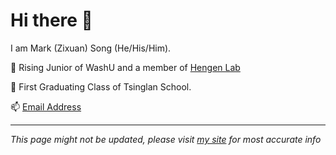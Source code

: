 # Hi there 👋

<!--
**MarkSong535/MarkSong535** is a ✨ _special_ ✨ repository because its `README.md` (this file) appears on your GitHub profile.

Here are some ideas to get you started:

- 🔭 I’m currently working on ...
- 🌱 I’m currently learning ...
- 👯 I’m looking to collaborate on ...
- 🤔 I’m looking for help with ...
- 💬 Ask me about ...
- 📫 How to reach me: ...
- 😄 Pronouns: ...
- ⚡ Fun fact: ...
-->

I am Mark (Zixuan) Song (He/His/Him).

🎉 Rising Junior of WashU and a member of [Hengen Lab](https://hengenlab.org)

🏫 First Graduating Class of Tsinglan School.

📫 [Email Address](mailto:78847784+MarkSong535@users.noreply.github.com)

<!--
## My Github Status


[![Mark's GitHub stats](https://github-readme-stats.vercel.app/api?username=marksong535)](https://github.com/marksong535/github-readme-stats)-->
---

_This page might not be updated, please visit [my site](https://marksong.tech) for most accurate info_
